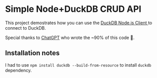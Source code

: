 # Simple Node+DuckDB CRUD API 
This project demostrates how you can use the [DuckDB Node.js Client ](https://duckdb.org/docs/api/nodejs/overview) to connect to DuckDB.

Special thanks to [ChatGPT](https://chat.openai.com/chat) who wrote the ~90% of this code 🙏.

## Installation notes
I had to use `npm install duckdb --build-from-resource` to install `duckdb` dependency.